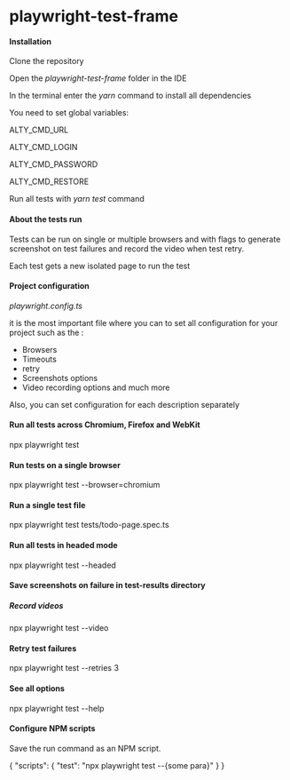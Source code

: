 # playwright-test-frame

#### Installation

Clone the repository

Open the _playwright-test-frame_ folder in the IDE

In the terminal enter the _yarn_ command to install all dependencies

You need to set global variables:

ALTY_CMD_URL

ALTY_CMD_LOGIN

ALTY_CMD_PASSWORD

ALTY_CMD_RESTORE

Run all tests with _yarn test_ command

#### About the tests run

Tests can be run on single or multiple browsers and with flags to generate screenshot on test failures and record the video when test retry.

Each test gets a new isolated page to run the test

#### Project configuration

_playwright.config.ts_

it is the most important file where you can to set all configuration for your project such as the :

- Browsers
- Timeouts
- retry
- Screenshots options
- Video recording options and much more

Also, you can set configuration for each description separately

#### Run all tests across Chromium, Firefox and WebKit

npx playwright test

#### Run tests on a single browser

npx playwright test --browser=chromium

#### Run a single test file

npx playwright test tests/todo-page.spec.ts

#### Run all tests in headed mode

npx playwright test --headed

#### Save screenshots on failure in test-results directory

##### Record videos

npx playwright test --video

#### Retry test failures

npx playwright test --retries 3

#### See all options

npx playwright test --help

#### Configure NPM scripts

Save the run command as an NPM script.

{
"scripts": {
"test": "npx playwright test --{some para}"
}
}

